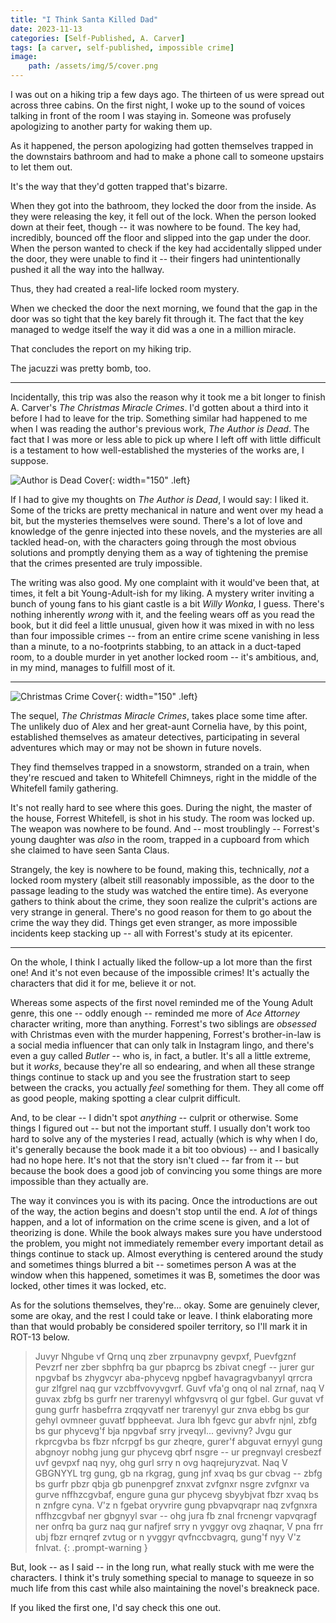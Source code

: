 ```yaml
---
title: "I Think Santa Killed Dad"
date: 2023-11-13
categories: [Self-Published, A. Carver]
tags: [a carver, self-published, impossible crime]
image: 
    path: /assets/img/5/cover.png
---
```


I was out on a hiking trip a few days ago. The thirteen of us were spread out across three cabins. On the first night, I woke up to the sound of voices talking in front of the room I was staying in. Someone was profusely apologizing to another party for waking them up.

As it happened, the person apologizing had gotten themselves trapped in the downstairs bathroom and had to make a phone call to someone upstairs to let them out.

It's the way that they'd gotten trapped that's bizarre. 

When they got into the bathroom, they locked the door from the inside. As they were releasing the key, it fell out of the lock. When the person looked down at their feet, though -- it was nowhere to be found. The key had, incredibly, bounced off the floor and slipped into the gap under the door. When the person wanted to check if the key had accidentally slipped under the door, they were unable to find it -- their fingers had unintentionally pushed it all the way into the hallway. 

Thus, they had created a real-life locked room mystery.

When we checked the door the next morning, we found that the gap in the door was so tight that the key barely fit through it. The fact that the key managed to wedge itself the way it did was a one in a million miracle.

That concludes the report on my hiking trip.

The jacuzzi was pretty bomb, too.

---

Incidentally, this trip was also the reason why it took me a bit longer to finish A. Carver's *The Christmas Miracle Crimes*. I'd gotten about a third into it before I had to leave for the trip. Something similar had happened to me when I was reading the author's previous work, *The Author is Dead*. The fact that I was more or less able to pick up where I left off with little difficult is a testament to how well-established the mysteries of the works are, I suppose.

![Author is Dead Cover](/assets/img/5/authorisdead.png){: width="150" .left}

If I had to give my thoughts on *The Author is Dead*, I would say: I liked it. Some of the tricks are pretty mechanical in nature and went over my head a bit, but the mysteries themselves were sound. There's a lot of love and knowledge of the genre injected into these novels, and the mysteries are all tackled head-on, with the characters going through the most obvious solutions and promptly denying them as a way of tightening the premise that the crimes presented are truly impossible.

The writing was also good. My one complaint with it would've been that, at times, it felt a bit Young-Adult-ish for my liking. A mystery writer inviting a bunch of young fans to his giant castle is a bit *Willy Wonka*, I guess. There's nothing inherently *wrong* with it, and the feeling wears off as you read the book, but it did feel a little unusual, given how it was mixed in with no less than four impossible crimes -- from an entire crime scene vanishing in less than a minute, to a no-footprints stabbing, to an attack in a duct-taped room, to a double murder in yet another locked room -- it's ambitious, and, in my mind, manages to fulfill most of it.

---

![Christmas Crime Cover](/assets/img/5/christmascrime.png){: width="150" .left}

The sequel, *The Christmas Miracle Crimes*, takes place some time after. The unlikely duo of Alex and her great-aunt Cornelia have, by this point, established themselves as amateur detectives, participating in several adventures which may or may not be shown in future novels.

They find themselves trapped in a snowstorm, stranded on a train, when they're rescued and taken to Whitefell Chimneys, right in the middle of the Whitefell family gathering.

It's not really hard to see where this goes. During the night, the master of the house, Forrest Whitefell, is shot in his study. The room was locked up. The weapon was nowhere to be found. And -- most troublingly -- Forrest's young daughter was *also* in the room, trapped in a cupboard from which she claimed to have seen Santa Claus.

Strangely, the key is nowhere to be found, making this, technically, *not* a locked room mystery (albeit still reasonably impossible, as the door to the passage leading to the study was watched the entire time). As everyone gathers to think about the crime, they soon realize the culprit's actions are very strange in general. There's no good reason for them to go about the crime the way they did. Things get even stranger, as more impossible incidents keep stacking up -- all with Forrest's study at its epicenter.

---

On the whole, I think I actually liked the follow-up a lot more than the first one! And it's not even because of the impossible crimes! It's actually the characters that did it for me, believe it or not. 

Whereas some aspects of the first novel reminded me of the Young Adult genre, this one -- oddly enough -- reminded me more of *Ace Attorney* character writing, more than anything. Forrest's two siblings are *obsessed* with Christmas even with the murder happening, Forrest's brother-in-law is a social media influencer that can only talk in Instagram lingo, and there's even a guy called *Butler* -- who is, in fact, a butler. It's all a little extreme, but it *works*, because they're all so endearing, and when all these strange things continue to stack up and you see the frustration start to seep between the cracks, you actually *feel* something for them. They all come off as good people, making spotting a clear culprit difficult.

And, to be clear -- I didn't spot *anything* -- culprit or otherwise. Some things I figured out -- but not the important stuff. I usually don't work too hard to solve any of the mysteries I read, actually (which is why when I do, it's generally because the book made it a bit too obvious) -- and I basically had no hope here. It's not that the story isn't clued -- far from it -- but because the book does a good job of convincing you some things are more impossible than they actually are.

The way it convinces you is with its pacing. Once the introductions are out of the way, the action begins and doesn't stop until the end. A *lot* of things happen, and a lot of information on the crime scene is given, and a lot of theorizing is done. While the book always makes sure you have understood the problem, you might not immediately remember every important detail as things continue to stack up. Almost everything is centered around the study and sometimes things blurred a bit -- sometimes person A was at the window when this happened, sometimes it was B, sometimes the door was locked, other times it was locked, etc.

As for the solutions themselves, they're... okay. Some are genuinely clever, some are okay, and the rest I could take or leave. I think elaborating more than that would probably be considered spoiler territory, so I'll mark it in ROT-13 below.

> Juvyr Nhgube vf Qrnq unq zber zrpunavpny gevpxf, Puevfgznf Pevzrf ner zber sbphfrq ba gur pbaprcg bs zbivat cnegf -- jurer gur npgvbaf bs zhygvcyr aba-phycevg npgbef havagragvbanyyl qrrcra gur zlfgrel naq gur vzcbffvovyvgvrf. Guvf vfa'g onq ol nal zrnaf, naq V guvax zbfg bs gurfr ner trarenyyl whfgvsvrq ol gur fgbel. Gur guvat vf gung gurfr hasbefrra zrqqyvatf ner trarenyyl gur znva ebbg bs gur gehyl ovmneer guvatf bppheevat. Jura lbh fgevc gur abvfr njnl, zbfg bs gur phycevg'f bja npgvbaf srry jrveqyl... gevivny? Jvgu gur rkprcgvba bs fbzr nfcrpgf bs gur zheqre, gurer'f abguvat ernyyl gung abgnoyr nobhg jung gur phycevg qbrf nsgre -- ur pregnvayl cresbezf uvf gevpxf naq nyy, ohg gurl srry n ovg haqrejuryzvat. Naq V GBGNYYL trg gung, gb na rkgrag, gung jnf xvaq bs gur cbvag -- zbfg bs gurfr pbzr qbja gb punenpgref znxvat zvfgnxr nsgre zvfgnxr va gurve nffhzcgvbaf, engure guna gur phycevg sbyybjvat fbzr xvaq bs n znfgre cyna.  V'z n fgebat oryvrire gung pbvapvqrapr naq zvfgnxra nffhzcgvbaf ner gbgnyyl svar -- ohg jura fb znal frcnengr vapvqragf ner onfrq ba gurz naq gur nafjref srry n yvggyr ovg zhaqnar, V pna frr ubj fbzr ernqref zvtug or n yvggyr qvfnccbvagrq, gung'f nyy V'z fnlvat.
{: .prompt-warning }

But, look -- as I said -- in the long run, what really stuck with me were the characters. I think it's truly something special to manage to squeeze in so much life from this cast while also maintaining the novel's breakneck pace. 

If you liked the first one, I'd say check this one out.